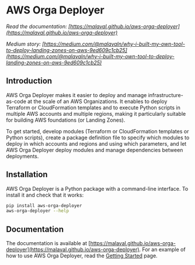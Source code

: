 # AWS Orga Deployer

*Read the documentation: [https://malaval.github.io/aws-orga-deployer](https://malaval.github.io/aws-orga-deployer)*

*Medium story: [https://medium.com/@malavaln/why-i-built-my-own-tool-to-deploy-landing-zones-on-aws-9ed609c1cb25](https://medium.com/@malavaln/why-i-built-my-own-tool-to-deploy-landing-zones-on-aws-9ed609c1cb25)*

## Introduction

AWS Orga Deployer makes it easier to deploy and manage infrastructure-as-code at the scale of an AWS Organizations. It enables to deploy Terraform or CloudFormation templates and to execute Python scripts in multiple AWS accounts and multiple regions, making it particularly suitable for building AWS foundations (or Landing Zones).

To get started, develop modules (Terraform or CloudFormation templates or Python scripts), create a package definition file to specify which modules to deploy in which accounts and regions and using which parameters, and let AWS Orga Deployer deploy modules and manage dependencies between deployments.

## Installation

AWS Orga Deployer is a Python package with a command-line interface. To install it and check that it works:

```bash
pip install aws-orga-deployer
aws-orga-deployer --help
```

## Documentation

The documentation is available at [https://malaval.github.io/aws-orga-deployer](https://malaval.github.io/aws-orga-deployer). For an example of how to use AWS Orga Deployer,  read the [Getting Started](https://malaval.github.io/aws-orga-deployer/getting-started.html) page.
